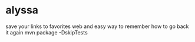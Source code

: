 # alyssa

save your links to favorites web and easy way to remember how to go back it again
mvn package -DskipTests